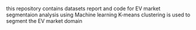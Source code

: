 this repository contains datasets 
report and code for 
EV market segmentaion analysis using Machine learning 
K-means clustering is used to segment the EV market domain 


